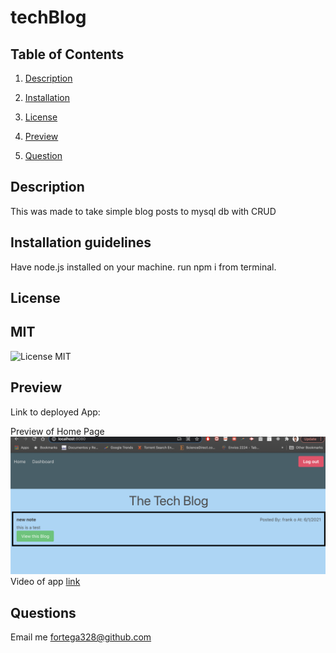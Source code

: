 # techBlog




  ## Table of Contents 

  1. [Description](#description) 

  2. [Installation](#installation-guidelines) 

  3. [License](#license) 

  4. [Preview](#preview)

  5. [Question](#questions)  


  ## Description 

  This was made to take simple blog posts to mysql db with CRUD
 
  ## Installation guidelines 

  Have node.js installed on your machine. 
  run npm i from terminal.

  ## License 

  ## MIT
  ![License MIT](https://img.shields.io/badge/license-MIT-blue)

  ## Preview

  Link to deployed App: 

  Preview of Home Page <br>
  ![Preview](./public/assets/homepage.png)
  Video of app
  [link](https://youtu.be/3TygAjk16Rc)


  ## Questions 
  Email me fortega328@github.com